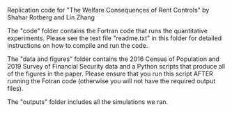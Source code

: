 Replication code for "The Welfare Consequences of Rent Controls" by Shahar Rotberg and Lin Zhang

The "code" folder contains the Fortran code that runs the quantitative experiments. Please see the text file "readme.txt" in this folder for detailed instructions on how to compile and run the code.

The "data and figures" folder contains the 2016 Census of Population and 2019 Survey of Financial Security data and a Python scripts that produce all of the figures in the paper. Please ensure that you run this script AFTER running the Fotran code (otherwise you will not have the required output files).

The "outputs" folder includes all the simulations we ran.
